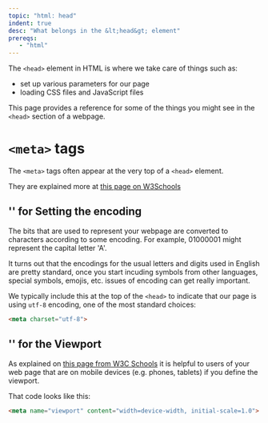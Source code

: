 ```yaml
---
topic: "html: head"
indent: true
desc: "What belongs in the &lt;head&gt; element"
prereqs:
   - "html"
---
```


The `<head>` element in HTML is where we take care of things such as:

* set up various parameters for our page
* loading CSS files and JavaScript files

This page provides a reference for some of the things you might see in the `<head>` section of a webpage.

# `<meta>` tags

The `<meta>` tags often appear at the very top of a `<head>` element. 

They are explained more at [this page on W3Schools](https://www.w3schools.com/tags/tag_meta.asp)

## '<meta>' for Setting the encoding

The bits that are used to represent your webpage are converted to characters according to some encoding.  For example, 01000001 might represent the
capital letter 'A'.   

It turns out that the encodings for  the usual letters and digits used in English are pretty standard, once you start incuding symbols
from other languages, special symbols, emojis, etc. issues of encoding can get really important.

We typically include this at the top of the `<head>` to indicate that our page is using `utf-8` encoding, one of the most standard 
choices:

```html
<meta charset="utf-8">
```

## '<meta>' for the Viewport

As explained on [this page from W3C Schools](https://www.w3schools.com/css/css_rwd_viewport.asp) it is helpful to users
of your web page that are on mobile devices (e.g. phones, tablets) if you define the viewport.

That code looks like this:

```html
<meta name="viewport" content="width=device-width, initial-scale=1.0">
```


